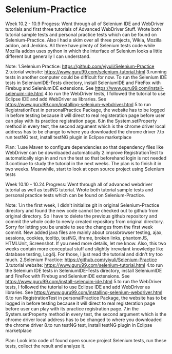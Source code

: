 # Selenium-Practice

Week 10.2 - 10.9
Progess: Went through all of Selenium IDE and WebDriver tutorials and first three tutorials of Advanced WebDriver Stuff. Wrote both tutorial sample tests and personal practice tests which can be found on Selenium-Practice. Also i had a skim over all three projects, Wikia, Mozilla addon, and Jenkins. All three have plenty of Selenium tests code while Mozilla addon uses python in which the interface of Selenium looks a little different but generally I can understand.

Note: 1.Selenium Practice: https://github.com/yiyuli/Selenium-Practice
      2.tutorial website: https://www.guru99.com/selenium-tutorial.html
      3.running tests in another computer could be difficult for now. To run the Selenium IDE tests in SeleniumIDE-Tests directory, install SeleniumIDE and FireFox with Firebug and SeleniumIDE extensions. See https://www.guru99.com/install-selenuim-ide.html
      4.to run the WebDriver tests, I followed the tutorial to use Eclipse IDE and add WebDriver as libraries. See https://www.guru99.com/installing-selenium-webdriver.html
      5.to run RegistrationTest in personalPractice Package, the website has to be logged in before testing because it will direct to real registeration	page before user can play with its practice registration page.
      6.in the System.setProperty method in every test, the second argument which is the chrome driver local address has to be change to where you downloaded the chrome driver
	    7.to run testNG test, install testNG plugin in Eclipse marketplace

Plan: 1.use Maven to configure dependencies so that dependency files like WebDriver can be downloaded automatically
      2.improve RegistrationTest to automatically sign in and run the test so that beforehand login is not needed
      3.continue to study the tutorial in the next weeks. The plan is to finish it in two weeks. Meanwhile, start to look at open source project using Selenium tests

Week 10.10 - 10.24
Progress: Went through all of advanced webdriver tutorial as well as testNG tutorial. Wrote both tutorial sample tests and personal practice tests which can be found on Selenium-Practice.

Note: 1.in the first week, I didn't initialize git in original Selenium-Practice directory and found the new code cannot be checked out to github from original directory. So I have to delete the previous github repository and commit the whole code to newly created repository from original directory. Sorry for letting you be unable to see the changes from the first week commit. New added java files are mainly about crossbrowser testing, ajax, sessions, cookies, tooltip, testNG, iframe, broken links, phantomJS, HTMLUnit, Screenshot. If you need more details, let me know. Also, this two weeks contain more conceptual stuff and slightly irrevelant knowledge like database testing, Log4j. For those, I just read the tutorial and didn't try too much.
      2.Selenium Practice: https://github.com/yiyuli/Selenium-Practice
      3.tutorial website: https://www.guru99.com/selenium-tutorial.html
      4.to run the Selenium IDE tests in SeleniumIDE-Tests directory, install SeleniumIDE and FireFox with Firebug and SeleniumIDE extensions. See https://www.guru99.com/install-selenuim-ide.html
      5.to run the WebDriver tests, I followed the tutorial to use Eclipse IDE and add WebDriver as libraries. See https://www.guru99.com/installing-selenium-webdriver.html
      6.to run RegistrationTest in personalPractice Package, the website has to be logged in before testing because it will direct to real registeration	page before user can play with its practice registration page.
      7.in the System.setProperty method in every test, the second argument which is the chrome driver local address has to be changed to where you downloaded the chrome driver
	    8.to run testNG test, install testNG plugin in Eclipse marketplace
      
Plan: Look into code of found open source project Selenium tests, run these tests, collect the result and analyze it. 
